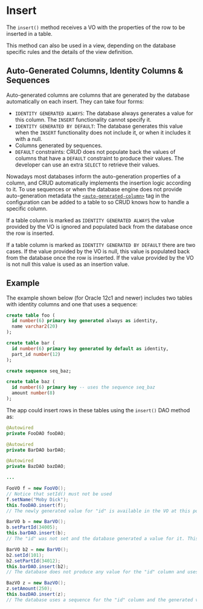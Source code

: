 # Insert

The `insert()` method receives a VO with the properties of the row to be inserted in a table.

This method can also be used in a view, depending on the database specific rules and the
details of the view definition.


## Auto-Generated Columns, Identity Columns &amp; Sequences

Auto-generated columns are columns that are generated by the database automatically on each insert.
They can take four forms:

- `IDENTITY GENERATED ALWAYS`: The database always generates a value for this column. The `INSERT`
functionality cannot specify it.
- `IDENTITY GENERATED BY DEFAULT`: The database generates this value when the `INSERT` functionality
does not include it, or when it includes it with a null.
- Columns generated by sequences.
- `DEFAULT` constraints: CRUD does not populate back the values of columns that have a `DEFAULT`
constraint to produce their values. The developer can use an extra `SELECT` to retrieve their values.

Nowadays most databases inform the auto-generation properties of a column, and CRUD automatically 
implements the insertion logic according to it. To use sequences or when the database engine
does not provide auto-generation metadata the
[`<auto-generated-column>`](../config/tags/auto-generated-column.md) tag in the configuration can
be added to a table to so CRUD knows how to handle a specific column.

If a table column is marked as `IDENTITY GENERATED ALWAYS` the value provided by the VO is ignored
and populated back from the database once the row is inserted. 

If a table column is marked as `IDENTITY GENERATED BY DEFAULT` there are two cases. If the value
provided by the VO is null, this value is populated back from the database once the row is inserted. If
the value provided by the VO is not null this value is used as an insertion value.


## Example

The example shown below (for Oracle 12c1 and newer) includes two tables with identity columns and one that uses a sequence:

```sql
create table foo (
  id number(6) primary key generated always as identity,
  name varchar2(20)
);

create table bar (
  id number(6) primary key generated by default as identity,
  part_id number(12)
);

create sequence seq_baz;

create table baz (
  id number(6) primary key -- uses the sequence seq_baz
  amount number(8)
);
```

The app could insert rows in these tables using the `insert()` DAO method as:

```java
@Autowired
private FooDAO fooDAO;

@Autowired
private BarDAO barDAO;

@Autowired
private BazDAO bazDAO;

...

FooVO f = new FooVO();
// Notice that setId() must not be used
f.setName("Moby Dick");
this.fooDAO.insert(f);
// The newly generated value for "id" is available in the VO at this point

BarVO b = new BarVO();
b.setPartId(34005);
this.barDAO.insert(b);
// The "id" was not set and the database generated a value for it. This value is available in the VO at this point

BarVO b2 = new BarVO();
b2.setId(101);
b2.setPartId(34012);
this.barDAO.insert(b2);
// The database does not produce any value for the "id" column and uses the provided 101 value instead

BazVO z = new BazVO();
z.setAmount(250);
this.bazDAO.insert(z);
// The database uses a sequence for the "id" column and the generated value is available in the VO at this point
```





